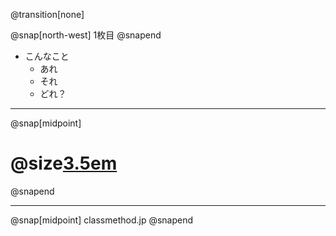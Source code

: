 @transition[none]

@snap[north-west]
1枚目
@snapend

* こんなこと
    * あれ
    * それ
    * どれ？

---

@snap[midpoint]
# @size[3.5em](OK)
@snapend

---

@snap[midpoint]
classmethod.jp
@snapend
